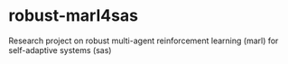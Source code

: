# robust-marl4sas
Research project on robust multi-agent reinforcement learning (marl) for self-adaptive systems (sas)
